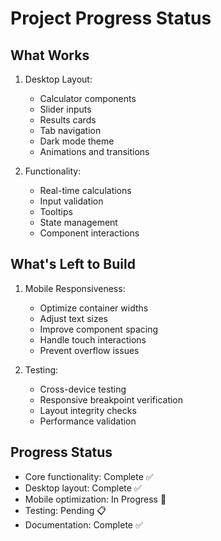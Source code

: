 # Project Progress Status

## What Works
1. Desktop Layout:
   - Calculator components
   - Slider inputs
   - Results cards
   - Tab navigation
   - Dark mode theme
   - Animations and transitions

2. Functionality:
   - Real-time calculations
   - Input validation
   - Tooltips
   - State management
   - Component interactions

## What's Left to Build
1. Mobile Responsiveness:
   - Optimize container widths
   - Adjust text sizes
   - Improve component spacing
   - Handle touch interactions
   - Prevent overflow issues

2. Testing:
   - Cross-device testing
   - Responsive breakpoint verification
   - Layout integrity checks
   - Performance validation

## Progress Status
- Core functionality: Complete ✅
- Desktop layout: Complete ✅
- Mobile optimization: In Progress 🚧
- Testing: Pending 📋
- Documentation: Complete ✅